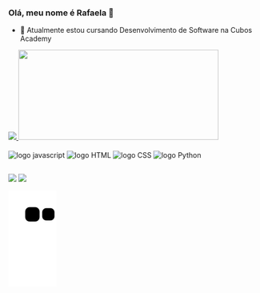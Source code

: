 ### Olá, meu nome é Rafaela 👋

- 🌱 Atualmente estou cursando Desenvolvimento de Software na Cubos Academy

<div style="display: inline_block">
  <a href="https://github.com/RafaelaAmbrosio">
  <img height="180em" src="https://github-readme-stats.vercel.app/api?username=RafaelaAmbrosio&show_icons=true&theme=tokyonight&include_all_commits=true&count_private=true" />
  <img height="180em" width="400em" src="https://github-readme-stats.vercel.app/api/top-langs/?username=RafaelaAmbrosio&show_icons=true&theme=tokyonight&layout=compact" />
  </a>
</div>
<div>

</div>


<div style="display: inline_block"><br>
  <img align="center" alt="logo javascript" height="30" width="30" src="https://cdn.jsdelivr.net/gh/devicons/devicon/icons/javascript/javascript-original.svg" />
   <img align="center" alt="logo HTML" height="30" width="30" src="https://cdn.jsdelivr.net/gh/devicons/devicon/icons/html5/html5-plain.svg" />
   <img align="center" alt="logo CSS" height="30" width="30" src="https://cdn.jsdelivr.net/gh/devicons/devicon/icons/css3/css3-plain.svg" />
   <img align="center" alt="logo Python" height="30" width="30" src="https://cdn.jsdelivr.net/gh/devicons/devicon/icons/python/python-original.svg" />
</div>

##

<div>
  <a href="https://www.linkedin.com/in/rafaela-ambrosio/" target="_blank"><img src="https://img.shields.io/badge/LinkedIn-0077B5?style=for-the-badge&logo=linkedin&logoColor=white" target="_blank"/></a>
  <a href="https://twitter.com/RafaelaAmbros12" target="_blank"><img src="https://img.shields.io/badge/Twitter-1DA1F2?style=for-the-badge&logo=twitter&logoColor=white" target="_blank"/></a>
</div>

![snake gif](https://github.com/RafaelaAmbrosio/RafaelaAmbrosio/blob/output/github-contribution-grid-snake.svg)


<!--
**RafaelaAmbrosio/RafaelaAmbrosio** is a ✨ _special_ ✨ repository because its `README.md` (this file) appears on your GitHub profile.

Here are some ideas to get you started:

- 🔭 I’m currently working on ...
- 🌱 I’m currently learning ...
- 👯 I’m looking to collaborate on ...
- 🤔 I’m looking for help with ...
- 💬 Ask me about ...
- 📫 How to reach me: ...
- 😄 Pronouns: ...
- ⚡ Fun fact: ...

tokyonight
https://github.com/anuraghazra/github-readme-stats

https://devicon.dev/

https://dev.to/envoy_/150-badges-for-github-pnk
-->
